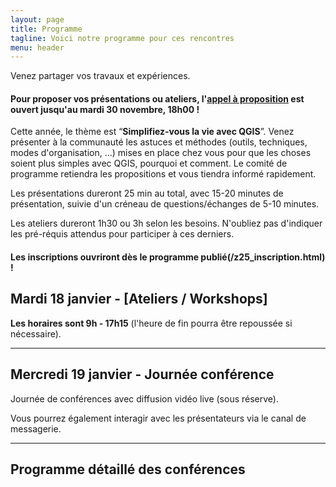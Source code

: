 ```yaml
---
layout: page
title: Programme
tagline: Voici notre programme pour ces rencontres
menu: header
---
```


Venez partager vos travaux et expériences. 

#### Pour proposer vos présentations ou ateliers, l'[appel à proposition](../2021/11/22/appels_a_proposition.html) est ouvert jusqu'au mardi 30 novembre, 18h00 !

Cette année, le thème est “<b>Simplifiez-vous la vie avec QGIS</b>”. Venez présenter à la communauté les astuces et méthodes (outils, techniques, modes d'organisation, ...) mises en place chez vous pour que les choses soient plus simples avec QGIS, pourquoi et comment. Le comité de programme retiendra les propositions et vous tiendra informé rapidement.

Les présentations dureront 25 min au total, avec 15-20 minutes de présentation, suivie d'un créneau de questions/échanges de 5-10 minutes.

Les ateliers dureront 1h30 ou 3h selon les besoins. N'oubliez pas d'indiquer les pré-réquis attendus pour participer à ces derniers.



#### Les inscriptions ouvriront dès le programme publié(/z25_inscription.html) !

## Mardi 18 janvier - [Ateliers / Workshops]

**Les horaires sont 9h - 17h15** (l'heure de fin pourra être repoussée si nécessaire).

---

## Mercredi 19 janvier - Journée conférence

Journée de conférences avec diffusion vidéo live (sous réserve).

Vous pourrez également interagir avec les présentateurs via le canal de messagerie.

_______________________


## Programme détaillé des conférences
